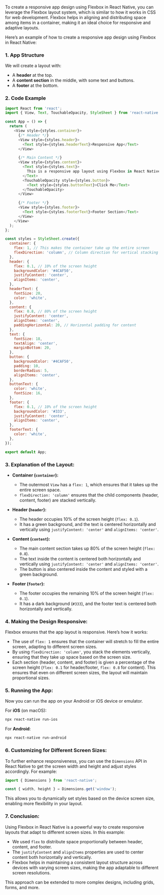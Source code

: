 To create a responsive app design using Flexbox in React Native, you can leverage the Flexbox layout system, which is similar to how it works in CSS for web development. Flexbox helps in aligning and distributing space among items in a container, making it an ideal choice for responsive and adaptive layouts.

Here’s an example of how to create a responsive app design using Flexbox in React Native:

### **1. App Structure**

We will create a layout with:
- A **header** at the top.
- A **content section** in the middle, with some text and buttons.
- A **footer** at the bottom.

### **2. Code Example**

```javascript
import React from 'react';
import { View, Text, TouchableOpacity, StyleSheet } from 'react-native';

const App = () => {
  return (
    <View style={styles.container}>
      {/* Header */}
      <View style={styles.header}>
        <Text style={styles.headerText}>Responsive App</Text>
      </View>

      {/* Main Content */}
      <View style={styles.content}>
        <Text style={styles.text}>
          This is a responsive app layout using Flexbox in React Native.
        </Text>
        <TouchableOpacity style={styles.button}>
          <Text style={styles.buttonText}>Click Me</Text>
        </TouchableOpacity>
      </View>

      {/* Footer */}
      <View style={styles.footer}>
        <Text style={styles.footerText}>Footer Section</Text>
      </View>
    </View>
  );
};

const styles = StyleSheet.create({
  container: {
    flex: 1, // This makes the container take up the entire screen
    flexDirection: 'column', // Column direction for vertical stacking
  },
  header: {
    flex: 0.1, // 10% of the screen height
    backgroundColor: '#4CAF50',
    justifyContent: 'center',
    alignItems: 'center',
  },
  headerText: {
    fontSize: 20,
    color: 'white',
  },
  content: {
    flex: 0.8, // 80% of the screen height
    justifyContent: 'center',
    alignItems: 'center',
    paddingHorizontal: 20, // Horizontal padding for content
  },
  text: {
    fontSize: 18,
    textAlign: 'center',
    marginBottom: 20,
  },
  button: {
    backgroundColor: '#4CAF50',
    padding: 10,
    borderRadius: 5,
    alignItems: 'center',
  },
  buttonText: {
    color: 'white',
    fontSize: 16,
  },
  footer: {
    flex: 0.1, // 10% of the screen height
    backgroundColor: '#333',
    justifyContent: 'center',
    alignItems: 'center',
  },
  footerText: {
    color: 'white',
  },
});

export default App;
```

### **3. Explanation of the Layout:**

- **Container (`container`):** 
   - The outermost `View` has a `flex: 1`, which ensures that it takes up the entire screen space.
   - `flexDirection: 'column'` ensures that the child components (header, content, footer) are stacked vertically.

- **Header (`header`):**
   - The header occupies 10% of the screen height (`flex: 0.1`).
   - It has a green background, and the text is centered horizontally and vertically using `justifyContent: 'center'` and `alignItems: 'center'`.

- **Content (`content`):**
   - The main content section takes up 80% of the screen height (`flex: 0.8`).
   - The text inside the content is centered both horizontally and vertically using `justifyContent: 'center'` and `alignItems: 'center'`.
   - The button is also centered inside the content and styled with a green background.

- **Footer (`footer`):**
   - The footer occupies the remaining 10% of the screen height (`flex: 0.1`).
   - It has a dark background (`#333`), and the footer text is centered both horizontally and vertically.

### **4. Making the Design Responsive:**

Flexbox ensures that the app layout is responsive. Here’s how it works:
- The use of `flex: 1` ensures that the container will stretch to fill the entire screen, adapting to different screen sizes.
- By using `flexDirection: 'column'`, you stack the elements vertically, ensuring that they take up space based on the screen size.
- Each section (header, content, and footer) is given a percentage of the screen height (`flex: 0.1` for header/footer, `flex: 0.8` for content). This ensures that even on different screen sizes, the layout will maintain proportional sizes.

### **5. Running the App:**

Now you can run the app on your Android or iOS device or emulator.

For **iOS** (on macOS):
```bash
npx react-native run-ios
```

For **Android**:
```bash
npx react-native run-android
```

### **6. Customizing for Different Screen Sizes:**

To further enhance responsiveness, you can use the `Dimensions` API in React Native to get the screen width and height and adjust styles accordingly. For example:

```javascript
import { Dimensions } from 'react-native';

const { width, height } = Dimensions.get('window');
```

This allows you to dynamically set styles based on the device screen size, enabling more flexibility in your layout.

### **7. Conclusion:**

Using Flexbox in React Native is a powerful way to create responsive layouts that adapt to different screen sizes. In this example:
- We used `flex` to distribute space proportionally between header, content, and footer.
- The `justifyContent` and `alignItems` properties are used to center content both horizontally and vertically.
- Flexbox helps in maintaining a consistent layout structure across devices with varying screen sizes, making the app adaptable to different screen resolutions.

This approach can be extended to more complex designs, including grids, forms, and more.